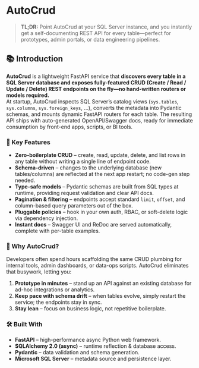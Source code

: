 # AutoCrud

> **TL;DR:** Point AutoCrud at your SQL Server instance, and you instantly get a self-documenting REST API for every table—perfect for prototypes, admin portals, or data engineering pipelines.


## 📚 Introduction

**AutoCrud** is a lightweight FastAPI service that **discovers every table in a SQL Server database and exposes fully-featured CRUD (Create / Read / Update / Delete) REST endpoints on the fly—no hand-written routers or models required.**  
At startup, AutoCrud inspects SQL Server’s catalog views (`sys.tables`, `sys.columns`, `sys.foreign_keys`, …), converts the metadata into Pydantic schemas, and mounts dynamic FastAPI routers for each table. The resulting API ships with auto-generated OpenAPI/Swagger docs, ready for immediate consumption by front-end apps, scripts, or BI tools.

### 🔑 Key Features
- **Zero-boilerplate CRUD** – create, read, update, delete, and list rows in any table without writing a single line of endpoint code.  
- **Schema-driven** – changes to the underlying database (new tables/columns) are reflected at the next app restart; no code-gen step needed.  
- **Type-safe models** – Pydantic schemas are built from SQL types at runtime, providing request validation and clear API docs.  
- **Pagination & filtering** – endpoints accept standard `limit`, `offset`, and column-based query parameters out of the box.  
- **Pluggable policies** – hook in your own auth, RBAC, or soft-delete logic via dependency injection.  
- **Instant docs** – Swagger UI and ReDoc are served automatically, complete with per-table examples.  

### 🚀 Why AutoCrud?
Developers often spend hours scaffolding the same CRUD plumbing for internal tools, admin dashboards, or data-ops scripts. AutoCrud eliminates that busywork, letting you:
1. **Prototype in minutes** – stand up an API against an existing database for ad-hoc integrations or analytics.  
2. **Keep pace with schema drift** – when tables evolve, simply restart the service; the endpoints stay in sync.  
3. **Stay lean** – focus on business logic, not repetitive boilerplate.

### 🛠️ Built With
- **FastAPI** – high-performance async Python web framework.  
- **SQLAlchemy 2.0 (async)** – runtime reflection & database access.  
- **Pydantic** – data validation and schema generation.  
- **Microsoft SQL Server** – metadata source and persistence layer.


